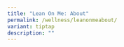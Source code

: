 ```yaml
---
title: "Lean On Me: About"
permalink: /wellness/leanonmeabout/
variant: tiptap
description: ""
---
```

<p></p>